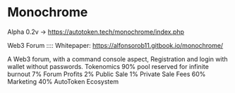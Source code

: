 # Monochrome

Alpha 0.2v -> https://autotoken.tech/monochrome/index.php

Web3 Forum :::: Whitepaper: https://alfonsorob11.gitbook.io/monochrome/

A Web3 forum, with a command console aspect, Registration and login with wallet without passwords. Tokenomics 90% pool reserved for infinite burnout 7% Forum Profits 2% Public Sale 1% Private Sale Fees 60% Marketing 40% AutoToken Ecosystem
